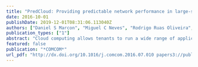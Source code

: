 ```yaml
---
title: "PredCloud: Providing predictable network performance in large-scale OpenFlow-enabled cloud platforms through trust-based allocation of resources"
date: 2016-10-01
publishDate: 2019-12-01T08:31:06.113040Z
authors: ["Daniel S Marcon", "Miguel C Neves", "Rodrigo Ruas Oliveira", "Luciano Paschoal Gaspary", "Marinho Pilla Barcellos"]
publication_types: ["1"]
abstract: "Cloud computing allows tenants to run a wide range of applications without any upfront capital invest- ment. However, providers lack mechanisms to provide fair and predictable bandwidth sharing among al- located applications, enabling selfish and malicious tenants to cause performance interference in the net- work (and denial of service in an extreme case). Such interference results in poor and unpredictable net- work performance for well-behaved applications. Recent research has proposed techniques that ( i ) cannot protect tenants against interference; ( ii ) result in under utilization of resources; or ( iii ) add substantial management overhead. In this paper, we describe a resource allocation strategy that aims at providing predictable network performance (i.e., minimizing performance interference) with bandwidth guarantees for tenant applications, while maintaining high network utilization and low management overhead. These benefits are achieved by grouping applications from mutually trusting users into logically isolated do- mains (virtual infrastructures - VIs) with bandwidth guarantees, while also considering the amount of traffic generated by applications. Despite the benefits, grouping may lead to fragmentation (i.e., available resources are dispersed among VIs and some requests may be unnecessarily declined). Therefore, we also study the associated trade-off (grouping to increase isolation versus resource fragmentation). To illus- trate the feasibility of grouping applications inside VIs, we develop PredCloud, a system that implements the proposed strategy on SDN/OpenFlow-enabled networks. Through an extensive evaluation, we show that PredCloud significantly reduces performance interference and application exposure to attacks, while maintaining low resource fragmentation. Furthermore, provider revenue can be increased by efficiently managing and charging network resources."
featured: false
publication: "*COMCOM*"
url_pdf: "http://dx.doi.org/10.1016/j.comcom.2016.07.010 papers3://publication/doi/10.1016/j.comcom.2016.07.010"
---
```


